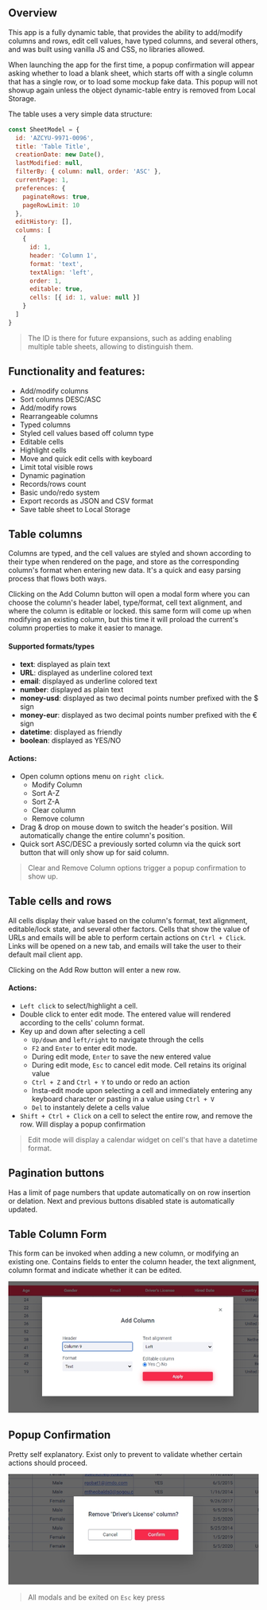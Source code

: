 ## Overview
This app is a fully dynamic table, that provides the ability to add/modify columns and rows, edit cell values, have typed columns, and several others, and was built using vanilla JS and CSS, no libraries allowed.

When launching the app for the first time, a popup confirmation will appear asking whether to load a blank sheet, which starts off with a single column that has a single row, or to load some mockup fake data. This popup will not showup again unless the object dynamic-table entry is removed from Local Storage.

The table uses a very simple data structure:

```javascript
const SheetModel = {
  id: 'AZCYU-9971-0096',
  title: 'Table Title',
  creationDate: new Date(),
  lastModified: null,
  filterBy: { column: null, order: 'ASC' },
  currentPage: 1,
  preferences: {
    paginateRows: true,
    pageRowLimit: 10
  },
  editHistory: [],
  columns: [
    {
      id: 1,
      header: 'Column 1',
      format: 'text',
      textAlign: 'left',
      order: 1,
      editable: true,
      cells: [{ id: 1, value: null }]
    }
  ]
}
```
> The ID is there for future expansions, such as adding enabling multiple table sheets, allowing to distinguish them.

## Functionality and features:
+ Add/modify columns
+ Sort columns DESC/ASC
+ Add/modify rows
+ Rearrangeable columns
+ Typed columns
+ Styled cell values based off column type
+ Editable cells
+ Highlight cells
+ Move and quick edit cells with keyboard
+ Limit total visible rows
+ Dynamic pagination
+ Records/rows count
+ Basic undo/redo system
+ Export records as JSON and CSV format
+ Save table sheet to Local Storage

## Table columns
Columns are typed, and the cell values are styled and shown according to their type when rendered on the page, and store as the corresponding column's format when entering new data. It's a quick and easy parsing process that flows both ways.

Clicking on the Add Column button will open a modal form where you can choose the column's header label, type/format, cell text alignment, and where the column is editable or locked. this same form will come up when modifying an existing column, but this time it will proload the current's column properties to make it easier to manage.

#### Supported formats/types
+ **text**: displayed as plain text
+ **URL**: displayed as underline colored text
+ **email**: displayed as underline colored text
+ **number**: displayed as plain text
+ **money-usd**: displayed as two decimal points number prefixed with the $ sign
+ **money-eur**: displayed as two decimal points number prefixed with the € sign
+ **datetime**: displayed as friendly
+ **boolean**: displayed as YES/NO

#### Actions:
+ Open column options menu on `right click`.
  - Modify Column
  - Sort A-Z
  - Sort Z-A
  - Clear column
  - Remove column
+ Drag & drop on mouse down to switch the header's position. Will automatically change the entire column's position.
+ Quick sort ASC/DESC a previously sorted column via the quick sort button that will only show up for said column.

> Clear and Remove Column options trigger a popup confirmation to show up.

## Table cells and rows

All cells display their value based on the column's format, text alignment, editable/lock state, and several other factors. Cells that show the value of URLs and emails will be able to perform certain actions on `Ctrl + Click`. Links will be opened on a new tab, and emails will take the user to their default mail client app.

Clicking on the Add Row button will enter a new row.

#### Actions:
+ `Left click` to select/highlight a cell. 
+ Double click to enter edit mode. The entered value will rendered according to the cells' column format.
+ Key up and down after selecting a cell
  - `Up/down` and `left/right` to navigate through the cells
  - `F2` and `Enter` to enter edit mode.
  - During edit mode, `Enter` to save the new entered value
  - During edit mode, `Esc` to cancel edit mode. Cell retains its original value
  - `Ctrl + Z` and `Ctrl + Y` to undo or redo an action
  - Insta-edit mode upon selecting a cell and immediately entering any keyboard character or pasting in a value using `Ctrl + V`
  - `Del` to instantely delete a cells value 
+ `Shift + Ctrl + Click` on a cell to select the entire row, and remove the row. Will display a popup confirmation 

> Edit mode will display a calendar widget on cell's that have a datetime format.

## Pagination buttons
Has a limit of page numbers that update automatically on on row insertion or delation.
Next and previous buttons disabled state is automatically updated. 

## Table Column Form
This form can be invoked when adding a new column, or modifying an existing one. Contains fields to enter the column header, the text alignment, column format and indicate whether it can be edited.

![Table form](./assets/img/form.jpg)

## Popup Confirmation
Pretty self explanatory. Exist only to prevent to validate whether certain actions should proceed.

![Popup confirmation](./assets/img/popup.jpg)

> All modals and be exited on `Esc` key press

